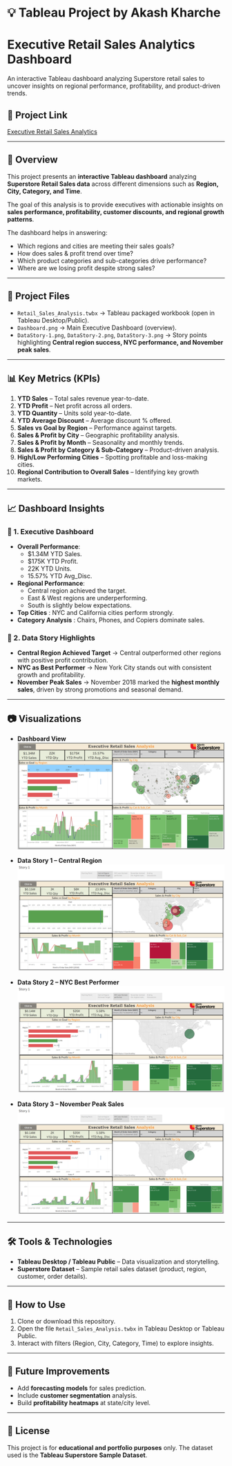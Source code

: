 # 💡 Tableau Project by Akash Kharche

# **Executive Retail Sales Analytics Dashboard**
An interactive Tableau dashboard analyzing Superstore retail sales to uncover insights on regional performance, profitability, and product-driven trends.

## 📂 Project Link
<a href ="https://public.tableau.com/shared/9CF85RP59?:display_count=n&:origin=viz_share_link
">Executive Retail Sales Analytics</a>

---

## 📌 Overview
This project presents an **interactive Tableau dashboard** analyzing **Superstore Retail Sales data** across different dimensions such as **Region, City, Category, and Time**.

The goal of this analysis is to provide executives with actionable insights on **sales performance, profitability, customer discounts, and regional growth patterns**.  

The dashboard helps in answering:
- Which regions and cities are meeting their sales goals?  
- How does sales & profit trend over time?  
- Which product categories and sub-categories drive performance?  
- Where are we losing profit despite strong sales?  

---

## 📂 Project Files
- `Retail_Sales_Analysis.twbx` → Tableau packaged workbook (open in Tableau Desktop/Public).  
- `Dashboard.png` → Main Executive Dashboard (overview).  
- `DataStory-1.png`, `DataStory-2.png`, `DataStory-3.png` → Story points highlighting **Central region success, NYC performance, and November peak sales**.  

---

## 📊 Key Metrics (KPIs)
1. **YTD Sales** – Total sales revenue year-to-date.  
2. **YTD Profit** – Net profit across all orders.  
3. **YTD Quantity** – Units sold year-to-date.  
4. **YTD Average Discount** – Average discount % offered.  
5. **Sales vs Goal by Region** – Performance against targets.  
6. **Sales & Profit by City** – Geographic profitability analysis.  
7. **Sales & Profit by Month** – Seasonality and monthly trends.  
8. **Sales & Profit by Category & Sub-Category** – Product-driven analysis.  
9. **High/Low Performing Cities** – Spotting profitable and loss-making cities.  
10. **Regional Contribution to Overall Sales** – Identifying key growth markets.  

---

## 📈 Dashboard Insights
### 🔹 1. Executive Dashboard
- **Overall Performance**:
  - $1.34M YTD Sales.
  - $175K YTD Profit.
  - 22K YTD Units.
  - 15.57% YTD Avg_Disc. 
- **Regional Performance**:  
  - Central region achieved the target.  
  - East & West regions are underperforming.  
  - South is slightly below expectations.  
- **Top Cities** : NYC and California cities perform strongly.  
- **Category Analysis** : Chairs, Phones, and Copiers dominate sales.  

### 🔹 2. Data Story Highlights
- **Central Region Achieved Target** → Central outperformed other regions with positive profit contribution.  
- **NYC as Best Performer** → New York City stands out with consistent growth and profitability.  
- **November Peak Sales** → November 2018 marked the **highest monthly sales**, driven by strong promotions and seasonal demand.  

---

## 📷 Visualizations
- **Dashboard View**  
![Image](https://github.com/akash250298/Super-store-Retail-sales-analysis-/blob/main/Dashboard%20image%20ss.png)

- **Data Story 1 – Central Region**  
![Image](https://github.com/akash250298/Super-store-Retail-sales-analysis-/blob/main/Story%202%20Central%20Region%20Achieved%20Target.png)

- **Data Story 2 – NYC Best Performer**  
![Image](https://github.com/akash250298/Super-store-Retail-sales-analysis-/blob/main/Story%203%20NYC%20was%20the%20best%20performer.png)


- **Data Story 3 – November Peak Sales**  
![Image](https://github.com/akash250298/Super-store-Retail-sales-analysis-/blob/main/Story%203%20NYC%20was%20the%20best%20performer.png)

---

## 🛠️ Tools & Technologies
- **Tableau Desktop / Tableau Public** – Data visualization and storytelling.  
- **Superstore Dataset** – Sample retail sales dataset (product, region, customer, order details).  

---

## 🚀 How to Use
1. Clone or download this repository.  
2. Open the file `Retail_Sales_Analysis.twbx` in Tableau Desktop or Tableau Public.  
3. Interact with filters (Region, City, Category, Time) to explore insights.  

---

## 📌 Future Improvements
- Add **forecasting models** for sales prediction.  
- Include **customer segmentation** analysis.  
- Build **profitability heatmaps** at state/city level.  

---

## 📜 License
This project is for **educational and portfolio purposes** only. The dataset used is the **Tableau Superstore Sample Dataset**.
